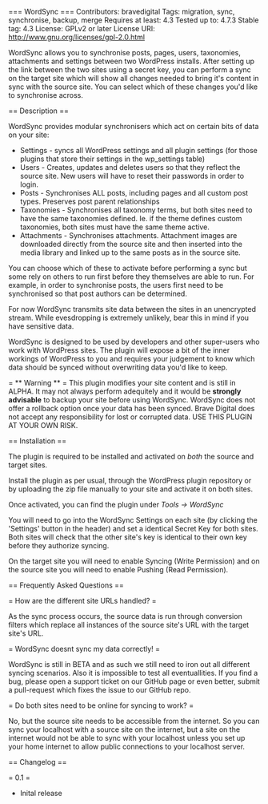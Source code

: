 === WordSync ===
Contributors: bravedigital
Tags: migration, sync, synchronise, backup, merge
Requires at least: 4.3
Tested up to: 4.7.3
Stable tag: 4.3
License: GPLv2 or later
License URI: http://www.gnu.org/licenses/gpl-2.0.html

WordSync allows you to synchronise posts, pages, users, taxonomies, attachments and settings between two WordPress installs.
After setting up the link between the two sites using a secret key, you can perform a sync on the target site which will show all changes needed to bring it's content in sync with the source site.
You can select which of these changes you'd like to synchronise across.

== Description ==

WordSync provides modular synchronisers which act on certain bits of data on your site:

*   Settings - syncs all WordPress settings and all plugin settings (for those plugins that store their settings in the wp_settings table)
*   Users - Creates, updates and deletes users so that they reflect the source site. New users will have to reset their passwords in order to login.
*   Posts - Synchronises ALL posts, including pages and all custom post types. Preserves post parent relationships
*   Taxonomies - Synchronises all taxonomy terms, but both sites need to have the same taxonomies defined. Ie. if the theme defines custom taxonomies, both sites must have the same theme active.
*   Attachments - Synchronises attachments. Attachment images are downloaded directly from the source site and then inserted into the media library and linked up to the same posts as in the source site.

You can choose which of these to activate before performing a sync but some rely on others to run first before they themselves are able to run. For example, in order to synchronise posts, the users first need to be synchronised so that post authors can be determined.

For now WordSync transmits site data between the sites in an unencrypted stream. While evesdropping is extremely unlikely, bear this in mind if you have sensitive data.

WordSync is designed to be used by developers and other super-users who work with WordPress sites. The plugin will expose a bit of the inner workings of WordPress to you and requires your judgement to know which data should be synced without overwriting data you'd like to keep.

= ** Warning ** =
This plugin modifies your site content and is still in ALPHA. It may not always perform adequitely and it would be **strongly advisable** to backup your site before using WordSync. WordSync does not offer a rollback option once your data has been synced. Brave Digital does not accept any responsibility for lost or corrupted data. USE THIS PLUGIN AT YOUR OWN RISK.

== Installation ==

The plugin is required to be installed and activated on *both* the source and target sites.

Install the plugin as per usual, through the WordPress plugin repository or by uploading the zip file manually to your site and activate it on both sites.

Once activated, you can find the plugin under *Tools -> WordSync*

You will need to go into the WordSync Settings on each site (by clicking the 'Settings' button in the header) and set a identical Secret Key for both sites. Both sites will check that the other site's key is identical to their own key before they authorize syncing.

On the target site you will need to enable Syncing (Write Permission) and on the source site you will need to enable Pushing (Read Permission).

== Frequently Asked Questions ==

= How are the different site URLs handled? =

As the sync process occurs, the source data is run through conversion filters which replace all instances of the source site's URL with the target site's URL.

= WordSync doesnt sync my data correctly! =

WordSync is still in BETA and as such we still need to iron out all different syncing scenarios. Also it is impossible to test all eventuallities. If you find a bug, please open a support ticket on our GitHub page or even better, submit a pull-request which fixes the issue to our GitHub repo.

= Do both sites need to be online for syncing to work? =

No, but the source site needs to be accessible from the internet. So you can sync your localhost with a source site on the internet, but a site on the internet would not be able to sync with your localhost unless you set up your home internet to allow public connections to your localhost server.

== Changelog ==

= 0.1 =
* Inital release
